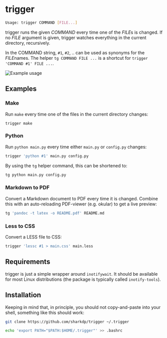# trigger

``` bash
Usage: trigger COMMAND [FILE...]
```

trigger runs the given *COMMAND* every time one of the *FILE*s is changed.
If no *FILE* argument is given, trigger watches everything in the current
directory, recursively.

In the COMMAND string, `#1`, `#2`, .. can be used as synonyms for the
*FILE*names. The helper `tg COMMAND FILE ...` is a shortcut for
`trigger 'COMMAND #1' FILE ...`.

![Example usage](http://i.imgur.com/xlpR376.gif)

## Examples

### Make

Run `make` every time one of the files in the current directory changes:

```
trigger make
```

### Python

Run `python main.py` every time either `main.py` or `config.py` changes:

``` bash
trigger 'python #1' main.py config.py
```

By using the `tg` helper command, this can be shortened to:

``` bash
tg python main.py config.py
```

### Markdown to PDF

Convert a Markdown document to PDF every time it is changed. Combine this with
an auto-reloading PDF-viewer (e.g. okular) to get a live preview:

``` bash
tg 'pandoc -t latex -o README.pdf' README.md
```

### Less to CSS

Convert a LESS file to CSS:

``` bash
trigger 'lessc #1 > main.css' main.less
```


## Requirements

trigger is just a simple wrapper around `inotifywait`. It should be available
for most Linux distributions (the package is typically called `inotify-tools`).


## Installation

Keeping in mind that, in principle, you should not copy-and-paste into your
shell, something like this should work:

``` bash
git clone https://github.com/sharkdp/trigger ~/.trigger

echo 'export PATH="$PATH:$HOME/.trigger"' >> .bashrc
```
